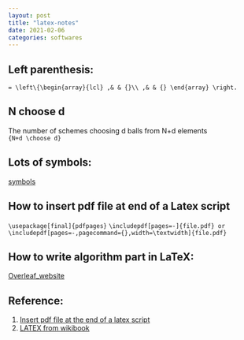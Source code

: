 ```yaml
---
layout: post
title: "latex-notes"
date: 2021-02-06
categories: softwares
---
```


## Left parenthesis:

`= \left\{\begin{array}{lcl} ,& & {}\\ ,& & {} \end{array} \right.`

## N choose d

The number of schemes choosing d balls from N+d elements <br>
`{N+d \choose d}`

## Lots of symbols:

[symbols](https://www.evanott.com/data-analysis/LaTeX/symbols.html)

## How to insert pdf file at end of a Latex script

`\usepackage[final]{pdfpages}`
`\includepdf[pages=-]{file.pdf} or \includepdf[pages=-,pagecommand={},width=\textwidth]{file.pdf}`

## How to write algorithm part in LaTeX:

[Overleaf_website](https://www.overleaf.com/learn/latex/algorithms)

## Reference:

1. [Insert pdf file at the end of a latex script](https://tex.stackexchange.com/questions/105589/insert-pdf-file-in-latex-document)
2. [LATEX from wikibook](https://en.wikibooks.org/wiki/LaTeX)
